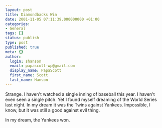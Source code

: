 ```yaml
---
layout: post
title: Diamondbacks Win
date: 2001-11-05 07:11:39.000000000 +01:00
categories:
- General
tags: []
status: publish
type: post
published: true
meta: {}
author:
  login: shanson
  email: papascott-wp@gmail.com
  display_name: PapaScott
  first_name: Scott
  last_name: Hanson
---
```

<p>Strange. I haven't watched a single inning of baseball this year. I haven't even seen a single pitch. Yet I found myself dreaming of the World Series last night. In my dream it was the Twins against Yankees. Impossible, I know, but it was still a good against evil thing.</p>
<p>In my dream, the Yankees won.</p>
